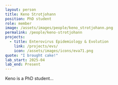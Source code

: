 ```yaml
---
layout: person
title: Keno Strotjohann
position: PhD student
role: member
image: /assets/images/people/keno_strotjohann.png
permalink: /people/keno-strotjohann
projects:
  - title: Enterovirus Epidemiology & Evolution
    link: /projects/evs/
    icon: /assets/images/icons/eva71.png
quote: "I brought cake!"
lab_start: 2025-04
lab_end: Present
---
```


Keno is a PhD student...
